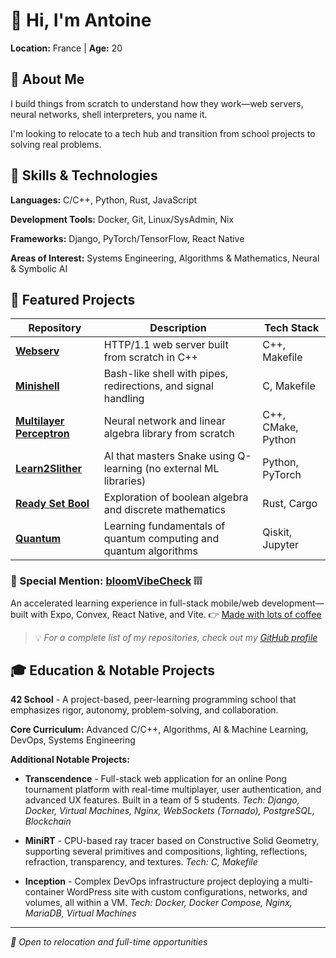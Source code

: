 # 👋 Hi, I'm Antoine

**Location:** France | **Age:** 20

## 🚀 About Me

I build things from scratch to understand how they work—web servers, neural networks, shell interpreters, you name it.

I'm looking to relocate to a tech hub and transition from school projects to solving real problems.

## 💼 Skills & Technologies

**Languages:** C/C++, Python, Rust, JavaScript

**Development Tools:** Docker, Git, Linux/SysAdmin, Nix

**Frameworks:** Django, PyTorch/TensorFlow, React Native

**Areas of Interest:** Systems Engineering, Algorithms & Mathematics, Neural & Symbolic AI

## 📂 Featured Projects

| Repository | Description | Tech Stack |
|------------|-------------|------------|
| [**Webserv**](https://github.com/Anantiz/42_Webserv) | HTTP/1.1 web server built from scratch in C++ | C++, Makefile |
| [**Minishell**](https://github.com/Anantiz/42_Minishell) | Bash-like shell with pipes, redirections, and signal handling | C, Makefile |
| [**Multilayer Perceptron**](https://github.com/Anantiz/42_Multilayer_Perceptron) | Neural network and linear algebra library from scratch | C++, CMake, Python |
| [**Learn2Slither**](https://github.com/Anantiz/42_Learn2Slither) | AI that masters Snake using Q-learning (no external ML libraries) | Python, PyTorch |
| [**Ready Set Bool**](https://github.com/Anantiz/42_Ready_set_bool) | Exploration of boolean algebra and discrete mathematics | Rust, Cargo |
| [**Quantum**](https://github.com/Anantiz/42_Quantum) | Learning fundamentals of quantum computing and quantum algorithms | Qiskit, Jupyter |

### 🎯 Special Mention: [bloomVibeCheck](https://github.com/Anantiz/bloomVibeCheck) ❕❕❕

An accelerated learning experience in full-stack mobile/web development—built with Expo, Convex, React Native, and Vite.
👉 [Made with lots of coffee](https://github.com/Anantiz/bloomVibeCheck)

> 💡 *For a complete list of my repositories, check out my [GitHub profile](https://github.com/Anantiz?tab=repositories)*

## 🎓 Education & Notable Projects

**42 School** - A project-based, peer-learning programming school that emphasizes rigor, autonomy, problem-solving, and collaboration.

**Core Curriculum:** Advanced C/C++, Algorithms, AI & Machine Learning, DevOps, Systems Engineering

**Additional Notable Projects:**

- **Transcendence** - Full-stack web application for an online Pong tournament platform with real-time multiplayer, user authentication, and advanced UX features. Built in a team of 5 students.
  *Tech: Django, Docker, Virtual Machines, Nginx, WebSockets (Tornado), PostgreSQL, Blockchain*

- **MiniRT** - CPU-based ray tracer based on Constructive Solid Geometry, supporting several primitives and compositions, lighting, reflections, refraction, transparency, and textures.
  *Tech: C, Makefile*

- **Inception** - Complex DevOps infrastructure project deploying a multi-container WordPress site with custom configurations, networks, and volumes, all within a VM.
  *Tech: Docker, Docker Compose, Nginx, MariaDB, Virtual Machines*

---

*💼 Open to relocation and full-time opportunities*